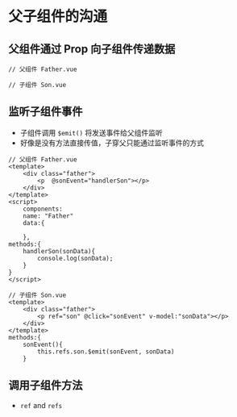 # 父子组件的沟通

## 父组件通过 Prop 向子组件传递数据

```vue
// 父组件 Father.vue

// 子组件 Son.vue
```



## 监听子组件事件

- 子组件调用 ``$emit()`` 将发送事件给父组件监听
- 好像是没有方法直接传值，子穿父只能通过监听事件的方式

```vue
// 父组件 Father.vue
<template>
	<div class="father">
        <p  @sonEvent="handlerSon"></p>
    </div>
</template>
<script>
    components:
    name: "Father"
    data:{
        
    },
methods:{
    handlerSon(sonData){
        console.log(sonData);
    }
}
</script>

// 子组件 Son.vue
<template>
	<div class="father">
        <p ref="son" @click="sonEvent" v-model:"sonData"></p>
    </div>
</template>
methods:{
    sonEvent(){
        this.refs.son.$emit(sonEvent, sonData)
    }
```

## 调用子组件方法

- ``ref`` and ``refs``

